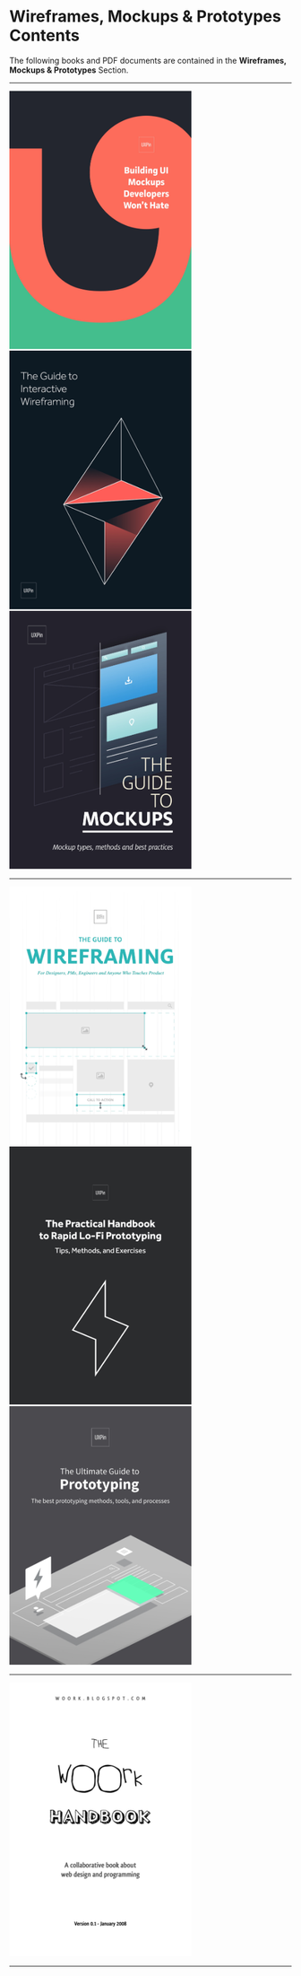 # Wireframes, Mockups & Prototypes Contents

The following books and PDF documents are contained in the **Wireframes, Mockups & Prototypes** Section.

---

<a href="../Wireframes,%20Mockups,%20Prototypes/Building%20UI%20Mockups%20Developers%20Won't%20Hate.pdf" style="padding-right: 10px;" target="_blank">
    <img src="../docs/Wireframes,%20Mockups,%20Prototypes/Building%20UI%20Mockups%20Developers%20Won't%20Hate.jpeg" width="325" height="auto" loading="lazy" alt="">
</a>

<a href="../Wireframes,%20Mockups,%20Prototypes/The%20Guide%20to%20Interactive%20Wireframing.pdf" style="padding-right: 10px;" target="_blank">
    <img src="../docs/Wireframes,%20Mockups,%20Prototypes/The%20Guide%20to%20Interactive%20Wireframing.jpeg" width="325" height="auto" loading="lazy" alt="">
</a>

<a href="../Wireframes,%20Mockups,%20Prototypes/The%20Guide%20to%20Mockups.pdf" style="padding-right: 10px;" target="_blank">
    <img src="../docs/Wireframes,%20Mockups,%20Prototypes/The%20Guide%20to%20Mockups.jpeg" width="325" height="auto" loading="lazy" alt="">
</a>

---

<a href="../Wireframes,%20Mockups,%20Prototypes/The%20Guide%20to%20Wireframing.pdf" style="padding-right: 10px;" target="_blank">
    <img src="../docs/Wireframes,%20Mockups,%20Prototypes/The%20Guide%20to%20Wireframing.jpeg" width="325" height="auto" loading="lazy" alt="">
</a>

<a href="../Wireframes,%20Mockups,%20Prototypes/The%20Practical%20Handbook%20To%20Rapid%20Lo-Fi%20Prototyping.pdf" style="padding-right: 10px;" target="_blank">
    <img src="../docs/Wireframes,%20Mockups,%20Prototypes/The%20Practical%20Handbook%20To%20Rapid%20Lo-Fi%20Prototyping.jpeg" width="325" height="auto" loading="lazy" alt="">
</a>

<a href="../Wireframes,%20Mockups,%20Prototypes/The%20Ultimate%20Guide%20to%20Prototyping.pdf" style="padding-right: 10px;" target="_blank">
    <img src="../docs/Wireframes,%20Mockups,%20Prototypes/The%20Ultimate%20Guide%20to%20Prototyping.jpeg" width="325" height="auto" loading="lazy" alt="">
</a>

---

<a href="../Wireframes,%20Mockups,%20Prototypes/The%20Woork%20Handbook.pdf" style="padding-right: 10px;" target="_blank">
    <img src="../docs/Wireframes,%20Mockups,%20Prototypes/The%20Woork%20Handbook.jpeg" width="325" height="auto" loading="lazy" alt="">
</a>

---